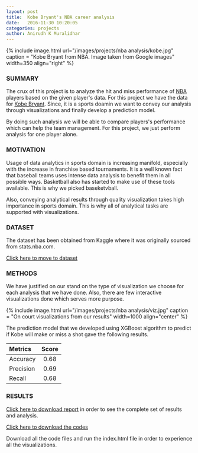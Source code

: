 ```yaml
---
layout: post
title:  Kobe Bryant's NBA career analysis
date:   2016-11-30 10:20:05
categories: projects
author: Anirudh K Muralidhar
---
```


{% include image.html url="/images/projects/nba analysis/kobe.jpg" caption = "Kobe Bryant from NBA. Image taken from Google images" width=350 align="right" %}

### **SUMMARY**

The crux of this project is to analyze the hit and miss performance of [NBA](https://www.nba.com) players based on the given player's data. For this project we have the data for [Kobe Bryant](https://en.wikipedia.org/wiki/Kobe_Bryant). Since, it is a sports doamin we want to convey our analysis through visualizations and finally develop a prediction model.

By doing such analysis we will be able to compare players's performance which can help the team management. For this project, we just perform analysis for one player alone.

### **MOTIVATION**

Usage of data analytics in sports domain is increasing manifold, especially with the increase in franchise based tournaments. It is a well known fact that baseball teams uses intense data analysis to benefit them in all possible ways. Basketball also has started to make use of these tools available. This is why we picked baseketvball.

Also, conveying analytical results through quality visualization takes high importance in sports domain. This is why all of analytical tasks are supported with visualizations. 

### **DATASET**

The dataset has been obtained from Kaggle where it was originally sourced from stats.nba.com.

[Click here to move to dataset](https://www.kaggle.com/c/kobe-bryant-shot-selection)

### **METHODS**

We have justified on our stand on the type of visualization we choose for each analysis that we have done. Also, there are few interactive visualizations done which serves more purpose.

{% include image.html url="/images/projects/nba analysis/viz.jpg" caption = "On court visualizations from our results" width=1000 align="center" %}

The prediction model that we developed using XGBoost algorithm to predict if Kobe will make or miss a shot gave the following results.

| **Metrics**   | **Score**   |
|:-------------|:-----------:|
|Accuracy       |0.68        |
|Precision      |0.69         |
|Recall         |0.68         |

### **RESULTS**

[Click here to download report](https://github.com/anirudhkm/Kobe-s-NBA-career-analysis/blob/master/FinalReport.pdf) in order to see the complete set of results and analysis.

[Click here to download the codes](https://github.com/anirudhkm/Kobe-s-NBA-career-analysis)

Download all the code files and run the index.html file in order to experience all the visualizations.
